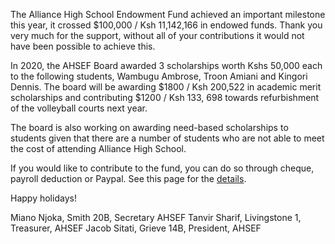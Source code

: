 The Alliance High School Endowment Fund achieved an important milestone this year, it crossed $100,000 / Ksh 11,142,166 in endowed funds. Thank you very much for the support, without all of your contributions it would not have been possible to achieve this.

In 2020, the AHSEF Board awarded 3 scholarships worth Kshs 50,000 each to the following students, Wambugu Ambrose, Troon Amiani and Kingori Dennis. The board will be awarding $1800 / Ksh 200,522 in academic merit scholarships and contributing $1200 / Ksh 133, 698 towards refurbishment of the volleyball courts next year. 

The board is also working on awarding need-based scholarships to students given that there are a number of students who are not able to meet the cost of attending Alliance High School.

If you would like to contribute to the fund, you can do so through cheque, payroll deduction or Paypal. See this page for the [details](https://www.ahsef.org/donate).

Happy holidays!

Miano Njoka, Smith 20B, Secretary AHSEF
Tanvir Sharif, Livingstone 1, Treasurer, AHSEF
Jacob Sitati, Grieve 14B, President,  AHSEF
